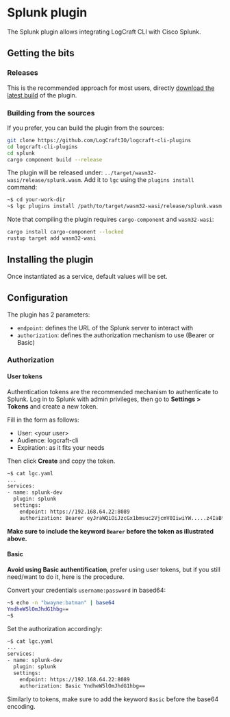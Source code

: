 # Splunk plugin

The Splunk plugin allows integrating LogCraft CLI with Cisco Splunk.


## Getting the bits

### Releases

This is the recommended approach for most users, directly [download the latest build](https://github.com/LogCraftIO/logcraft-cli-plugins/releases) of the plugin.

### Building from the sources

If you prefer, you can build the plugin from the sources:

```bash
git clone https://github.com/LogCraftIO/logcraft-cli-plugins
cd logcraft-cli-plugins
cd splunk
cargo component build --release
```

The plugin will be released under: `../target/wasm32-wasi/release/splunk.wasm`. Add it to `lgc` using the `plugins install` command:

```bash
~$ cd your-work-dir
~$ lgc plugins install /path/to/target/wasm32-wasi/release/splunk.wasm
```

Note that compiling the plugin requires `cargo-component` and `wasm32-wasi`:

```bash
cargo install cargo-component --locked
rustup target add wasm32-wasi
```

## Installing the plugin
Once instantiated as a service, default values will be set.

## Configuration

The plugin has 2 parameters:

- `endpoint`: defines the URL of the Splunk server to interact with
- `authorization`: defines the authorization mechanism to use (Bearer or Basic)

### Authorization

#### User tokens
Authentication tokens are the recommended mechanism to authenticate to Splunk.
Log in to Splunk with admin privileges, then go to **Settings > Tokens** and create a new token.

Fill in the form as follows:
- User: &lt;your user&gt;
- Audience: logcraft-cli
- Expiration: as it fits your needs

Then click **Create** and copy the token.


```bash
~$ cat lgc.yaml
...
services:
- name: splunk-dev
  plugin: splunk
  settings:
    endpoint: https://192.168.64.22:8089
    authorization: Bearer eyJraWQiOiJzcGx1bmsuc2VjcmV0IiwiYW.....z4IaBtAHPFg
```

**Make sure to include the keyword `Bearer` before the token as illustrated above.**

#### Basic

**Avoid using Basic authentification**, prefer using user tokens, but if you still need/want to do it, here is the procedure.

Convert your credentials `username:password` in based64:

```bash
~$ echo -n "bwayne:batman" | base64
YndheW5lOmJhdG1hbg==
~$
```

Set the authorization accordingly:

```bash
~$ cat lgc.yaml
...
services:
- name: splunk-dev
  plugin: splunk
  settings:
    endpoint: https://192.168.64.22:8089
    authorization: Basic YndheW5lOmJhdG1hbg==
```

Similarly to tokens, make sure to add the keyword `Basic` before the base64 encoding.